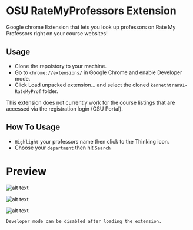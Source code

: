 # OSU RateMyProfessors Extension

Google chrome Extension that lets you look up professors on Rate My Professors right on your course websites!

## Usage
* Clone the repoistory to your machine.
* Go to ``chrome://extensions/`` in Google Chrome and enable Developer mode.
* Click Load unpacked extension... and select the cloned ``kennethtran91-RateMyProf`` folder.

This extension does not currently work for the course listings that are accessed via the registration login (OSU Portal).

## How To Usage
* ``Highlight`` your professors name then click to the Thinking icon.
* Choose your ``department`` then hit ``Search``


# Preview
![alt text](https://i.imgur.com/eX7lgCM.gif)

![alt text](https://i.imgur.com/Bt4oTzH.gif)

![alt text](https://i.imgur.com/eX7lgCM.gif)



``Developer mode can be disabled after loading the extension.``
